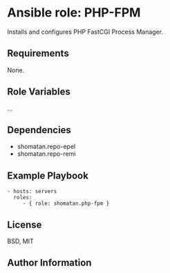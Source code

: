 Ansible role: PHP-FPM
=========

Installs and configures PHP FastCGI Process Manager.

Requirements
------------

None.

Role Variables
--------------

...

Dependencies
------------

+ shomatan.repo-epel
+ shomatan.repo-remi

Example Playbook
----------------

    - hosts: servers
      roles:
         - { role: shomatan.php-fpm }

License
-------

BSD, MIT

Author Information
------------------
